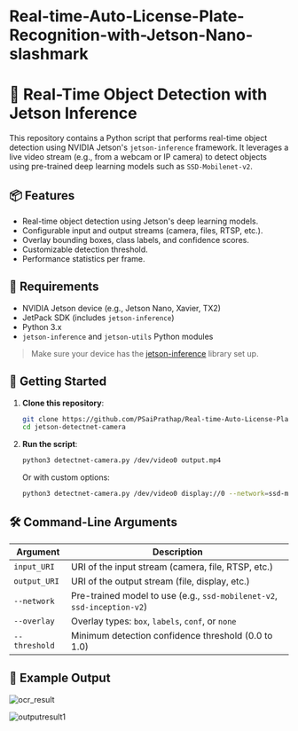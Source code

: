 # Real-time-Auto-License-Plate-Recognition-with-Jetson-Nano-slashmark

# 🎥 Real-Time Object Detection with Jetson Inference

This repository contains a Python script that performs real-time object detection using NVIDIA Jetson's `jetson-inference` framework. It leverages a live video stream (e.g., from a webcam or IP camera) to detect objects using pre-trained deep learning models such as `SSD-Mobilenet-v2`.

## 📦 Features

- Real-time object detection using Jetson's deep learning models.
- Configurable input and output streams (camera, files, RTSP, etc.).
- Overlay bounding boxes, class labels, and confidence scores.
- Customizable detection threshold.
- Performance statistics per frame.

## 🧠 Requirements

- NVIDIA Jetson device (e.g., Jetson Nano, Xavier, TX2)
- JetPack SDK (includes `jetson-inference`)
- Python 3.x
- `jetson-inference` and `jetson-utils` Python modules

> Make sure your device has the [jetson-inference](https://github.com/dusty-nv/jetson-inference) library set up.

## 🚀 Getting Started

1. **Clone this repository**:

   ```bash
   git clone https://github.com/PSaiPrathap/Real-time-Auto-License-Plate-Recognition-with-Jetson-Nano-slashmark
   cd jetson-detectnet-camera
   ```

2. **Run the script**:

   ```bash
   python3 detectnet-camera.py /dev/video0 output.mp4
   ```

   Or with custom options:

   ```bash
   python3 detectnet-camera.py /dev/video0 display://0 --network=ssd-mobilenet-v2 --overlay=box,labels,conf --threshold=0.5
   ```

## 🛠️ Command-Line Arguments

| Argument        | Description                                                                 |
|-----------------|-----------------------------------------------------------------------------|
| `input_URI`     | URI of the input stream (camera, file, RTSP, etc.)                         |
| `output_URI`    | URI of the output stream (file, display, etc.)                             |
| `--network`     | Pre-trained model to use (e.g., `ssd-mobilenet-v2`, `ssd-inception-v2`)    |
| `--overlay`     | Overlay types: `box`, `labels`, `conf`, or `none`                          |
| `--threshold`   | Minimum detection confidence threshold (0.0 to 1.0)                         |

## 📸 Example Output
![ocr_result](https://github.com/user-attachments/assets/5772e9a0-e8d6-44f5-af8b-5f3e4986d89a)

![outputresult1](https://github.com/user-attachments/assets/6edd8af0-a4d3-4917-907f-0ff0a5b3af57)
